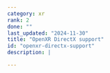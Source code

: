 ```yaml
---
category: xr
rank: 2
done: ""
last_updated: "2024-11-30"
title: "OpenXR DirectX support"
id: "openxr-directx-support"
description: |

---
```

